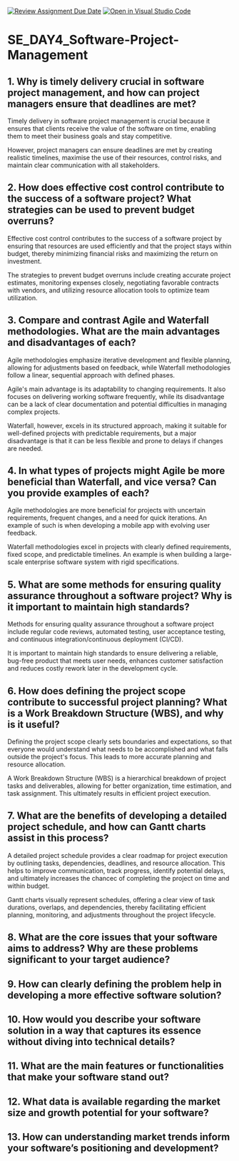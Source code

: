[![Review Assignment Due Date](https://classroom.github.com/assets/deadline-readme-button-22041afd0340ce965d47ae6ef1cefeee28c7c493a6346c4f15d667ab976d596c.svg)](https://classroom.github.com/a/9pw6JKcu)
[![Open in Visual Studio Code](https://classroom.github.com/assets/open-in-vscode-2e0aaae1b6195c2367325f4f02e2d04e9abb55f0b24a779b69b11b9e10269abc.svg)](https://classroom.github.com/online_ide?assignment_repo_id=16163794&assignment_repo_type=AssignmentRepo)
# SE_DAY4_Software-Project-Management

## 1. Why is timely delivery crucial in software project management, and how can project managers ensure that deadlines are met?

Timely delivery in software project management is crucial because it ensures that clients receive the value of the software on time, enabling them to meet their business goals and stay competitive.

However, project managers can ensure deadlines are met by creating realistic timelines, maximise the use of their resources, control risks, and maintain clear communication with all stakeholders.


## 2. How does effective cost control contribute to the success of a software project? What strategies can be used to prevent budget overruns?

Effective cost control contributes to the success of a software project by ensuring that resources are used efficiently and that the project stays within budget, thereby minimizing financial risks and maximizing the return on investment.

The strategies to prevent budget overruns include creating accurate project estimates, monitoring expenses closely, negotiating favorable contracts with vendors, and utilizing resource allocation tools to optimize team utilization.


## 3. Compare and contrast Agile and Waterfall methodologies. What are the main advantages and disadvantages of each?

Agile methodologies emphasize iterative development and flexible planning, allowing for adjustments based on feedback, while Waterfall methodologies follow a linear, sequential approach with defined phases.

Agile's main advantage is its adaptability to changing requirements. It also focuses on delivering working software frequently, while its disadvantage can be a lack of clear documentation and potential difficulties in managing complex projects.

Waterfall, however, excels in its structured approach, making it suitable for well-defined projects with predictable requirements, but a major disadvantage is that it can be less flexible and prone to delays if changes are needed.


## 4. In what types of projects might Agile be more beneficial than Waterfall, and vice versa? Can you provide examples of each?

Agile methodologies are more beneficial for projects with uncertain requirements, frequent changes, and a need for quick iterations. An example of such is when developing a mobile app with evolving user feedback.

Waterfall methodologies excel in projects with clearly defined requirements, fixed scope, and predictable timelines. An example is when building a large-scale enterprise software system with rigid specifications.


## 5. What are some methods for ensuring quality assurance throughout a software project? Why is it important to maintain high standards?

Methods for ensuring quality assurance throughout a software project include regular code reviews, automated testing, user acceptance testing, and continuous integration/continuous deployment (CI/CD).

It is important to maintain high standards to ensure delivering a reliable, bug-free product that meets user needs, enhances customer satisfaction and reduces costly rework later in the development cycle.


## 6. How does defining the project scope contribute to successful project planning? What is a Work Breakdown Structure (WBS), and why is it useful?

Defining the project scope clearly sets boundaries and expectations, so that everyone would understand what needs to be accomplished and what falls outside the project's focus. This leads to more accurate planning and resource allocation.

A Work Breakdown Structure (WBS) is a hierarchical breakdown of project tasks and deliverables, allowing for better organization, time estimation, and task assignment. This ultimately results in efficient project execution.


## 7. What are the benefits of developing a detailed project schedule, and how can Gantt charts assist in this process?

A detailed project schedule provides a clear roadmap for project execution by outlining tasks, dependencies, deadlines, and resource allocation. This helps to improve communication, track progress, identify potential delays, and ultimately increases the chancec of completing the project on time and within budget.

Gantt charts visually represent schedules, offering a clear view of task durations, overlaps, and dependencies, thereby facilitating efficient planning, monitoring, and adjustments throughout the project lifecycle.


## 8. What are the core issues that your software aims to address? Why are these problems significant to your target audience?



## 9. How can clearly defining the problem help in developing a more effective software solution?
## 10. How would you describe your software solution in a way that captures its essence without diving into technical details?
## 11. What are the main features or functionalities that make your software stand out?
## 12. What data is available regarding the market size and growth potential for your software?
## 13. How can understanding market trends inform your software’s positioning and development?
